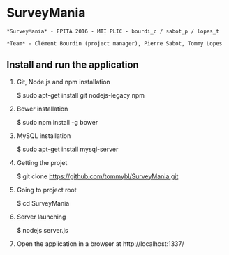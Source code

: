 # SurveyMania

`*SurveyMania* - EPITA 2016 - MTI PLIC - bourdi_c / sabot_p / lopes_t`

`*Team* - Clément Bourdin (project manager), Pierre Sabot, Tommy Lopes`

## Install and run the application

1) Git, Node.js and npm installation

    $ sudo apt-get install git nodejs-legacy npm
    
2) Bower installation

    $ sudo npm install -g bower
    
3) MySQL installation

    $ sudo apt-get install mysql-server
  
4) Getting the projet

    $ git clone https://github.com/tommybl/SurveyMania.git
  
5) Going to project root

    $ cd SurveyMania
  
6) Server launching

    $ nodejs server.js
  
7) Open the application in a browser at http://localhost:1337/
